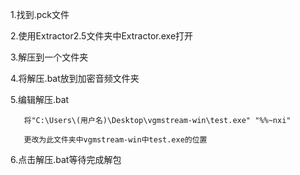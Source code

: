 1.找到.pck文件 

2.使用Extractor2.5文件夹中Extractor.exe打开

3.解压到一个文件夹

4.将解压.bat放到加密音频文件夹

5.编辑解压.bat

       将"C:\Users\(用户名)\Desktop\vgmstream-win\test.exe" "%%~nxi"
   
       更改为此文件夹中vgmstream-win中test.exe的位置
   
6.点击解压.bat等待完成解包
